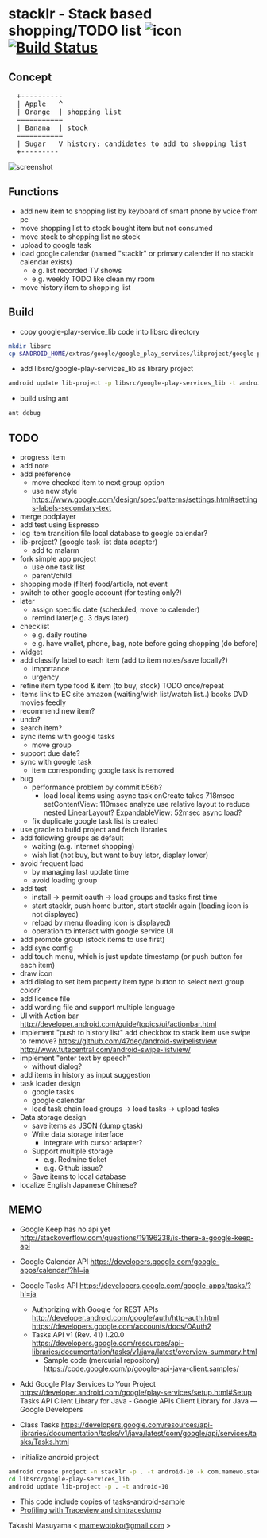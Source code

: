 stacklr - Stack based shopping/TODO list ![icon](res/drawable-xhdpi/ic_launcher.png) [![Build Status](https://travis-ci.org/mamewotoko/stacklr.svg?branch=master)](https://travis-ci.org/mamewotoko/stacklr)
========================================
Concept
-------
<pre>
  +----------
  | Apple   ^
  | Orange  | shopping list
  =========== 
  | Banana  | stock
  ===========
  | Sugar   V history: candidates to add to shopping list 
  +---------
</pre>

![screenshot](doc/screenshot/screenshot_0.png)

Functions
---------
* add new item to shopping list
   by keyboard of smart phone
   by voice
   from pc
* move shopping list to stock
   bought item but not consumed
* move stock to shopping list
   no stock
* upload to google task
* load google calendar (named "stacklr" or primary calender if no stacklr calendar exists)
  * e.g. list recorded TV shows
  * e.g. weekly TODO like clean my room
* move history item to shopping list

Build
-----
* copy google-play-service_lib code into libsrc directory
```bash
mkdir libsrc
cp $ANDROID_HOME/extras/google/google_play_services/libproject/google-play-services_lib libsrc/
```
* add libsrc/google-play-services_lib as library project
```bash
android update lib-project -p libsrc/google-play-services_lib -t android-16
```
* build using ant
```bash
ant debug
```

TODO
-----
* progress item
* add note
* add preference
  * move checked item to next group option
  * use new style
    https://www.google.com/design/spec/patterns/settings.html#settings-labels-secondary-text
* merge podplayer
* add test using Espresso
* log item transition
  file
  local database
  to google calendar?
* lib-project? (google task list data adapter)
  * add to malarm
* fork simple app project
  * use one task list
  * parent/child 
* shopping mode (filter)
  food/article, not event
* switch to other google account (for testing only?)
* later
  * assign specific date (scheduled, move to calender)
  * remind later(e.g. 3 days later)
* checklist
  * e.g. daily routine
  * e.g. have wallet, phone, bag, note before going shopping (do before)
* widget
* add classify label to each item (add to item notes/save locally?)
  * importance
  * urgency
* refine item type
  food & item (to buy, stock)
  TODO once/repeat
* items link to EC site
  amazon (waiting/wish list/watch list..)
    books
    DVD
  movies
  feedly
* recommend new item?
* undo?
* search item?
* sync items with google tasks
  * move group
* support due date?
* sync with google task
  * item corresponding google task is removed
* bug
  * performance problem by commit b56b?
    * load local items using async task
      onCreate takes 718msec
        setContentView: 110msec
          analyze
          use relative layout to reduce nested LinearLayout?
        ExpandableView: 52msec
          async load?
  * fix duplicate google task list is created
* use gradle to build project and fetch libraries
* add following groups as default
   * waiting (e.g. internet shopping)
   * wish list (not buy, but want to buy lator, display lower)
* avoid frequent load
   * by managing last update time
   * avoid loading group
* add test
   * install -> permit oauth -> load groups and tasks first time
   * start stacklr, push home button, start stacklr again (loading icon is not displayed)
   * reload by menu (loading icon is displayed)
   * operation to interact with google service UI
* add promote group (stock items to use first)
* add sync config
* add touch menu, which is just update timestamp (or push button for each item)
* draw icon
* add dialog to set item property
   item type
   button to select next group
   color?
* add licence file
* add wording file and support multiple language
* UI with Action bar
  http://developer.android.com/guide/topics/ui/actionbar.html
* implement "push to history list"
    add checkbox to stack item
    use swipe to remove?
      https://github.com/47deg/android-swipelistview
      http://www.tutecentral.com/android-swipe-listview/
* implement "enter text by speech"
  * without dialog?
* add items in history as input suggestion
* task loader design
  * google tasks
  * google calendar
  * load task chain
      load groups -> load tasks -> upload tasks
* Data storage design
  * save items as JSON (dump gtask)
  * Write data storage interface
    * integrate with cursor adapter?
  * Support multiple storage
    * e.g. Redmine ticket
    * e.g. Github issue?
  * Save items to local database
* localize
   English
   Japanese
   Chinese?

MEMO
----
* Google Keep has no api yet
  http://stackoverflow.com/questions/19196238/is-there-a-google-keep-api
* Google Calendar API
  https://developers.google.com/google-apps/calendar/?hl=ja
* Google Tasks API
  https://developers.google.com/google-apps/tasks/?hl=ja
  - Authorizing with Google for REST APIs
    http://developer.android.com/google/auth/http-auth.html
  https://developers.google.com/accounts/docs/OAuth2
  - Tasks API v1 (Rev. 41) 1.20.0
    https://developers.google.com/resources/api-libraries/documentation/tasks/v1/java/latest/overview-summary.html
    - Sample code (mercurial repository)
      https://code.google.com/p/google-api-java-client.samples/

* Add Google Play Services to Your Project
  https://developer.android.com/google/play-services/setup.html#Setup
Tasks API Client Library for Java - Google APIs Client Library for Java — Google Developers
* Class Tasks
https://developers.google.com/resources/api-libraries/documentation/tasks/v1/java/latest/com/google/api/services/tasks/Tasks.html

* initialize android project
```bash
android create project -n stacklr -p . -t android-10 -k com.mamewo.stacklr -a StacklrActivity --subprojects --library libsrc/google-play-services_lib
cd libsrc/google-play-services_lib
android update lib-project -p . -t android-10
```

* This code include copies of [tasks-android-sample](https://code.google.com/p/google-api-java-client.samples/)
* [Profiling with Traceview and dmtracedump](http://developer.android.com/intl/ja/tools/debugging/debugging-tracing.html)

Takashi Masuyama < mamewotoko@gmail.com >
